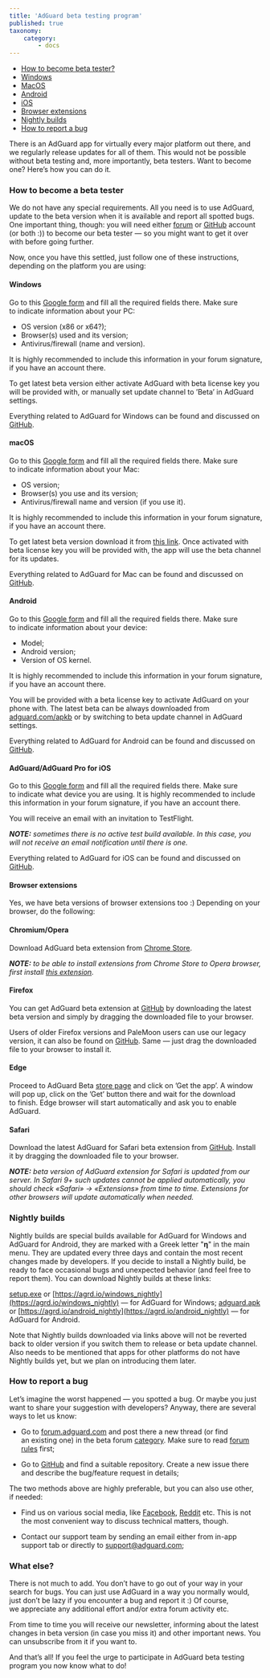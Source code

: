 ```yaml
---
title: 'AdGuard beta testing program'
published: true
taxonomy:
    category:
        - docs
---
```


* [How to become beta tester?](#intro)
* [Windows](#windows)
* [MacOS](#macos)
* [Android](#android)
* [iOS](#ios)
* [Browser extensions](#extensions)
* [Nightly builds](#nightly)
* [How to report a bug](#report-a-bug)

There is&nbsp;an&nbsp;AdGuard app for virtually every major platform out there, and we&nbsp;regularly release updates for all of&nbsp;them. This would not be&nbsp;possible without beta testing and, more importantly, beta testers. Want to&nbsp;become one? Here&rsquo;s how you can do&nbsp;it.<!--more-->

<a name="intro"></a>

### How to&nbsp;become a&nbsp;beta tester

We&nbsp;do&nbsp;not have any special requirements. All you need is&nbsp;to&nbsp;use AdGuard, update to&nbsp;the beta version when it&nbsp;is&nbsp;available and report all spotted bugs. One important thing, though: you will need either [forum](https://forum.adguard.com/index.php) or&nbsp;[GitHub](https://github.com/) account (or&nbsp;both :)) to&nbsp;become our beta tester&nbsp;&mdash; so&nbsp;you might want to&nbsp;get it&nbsp;over with before going further.

Now, once you have this settled, just follow one of&nbsp;these instructions, depending on&nbsp;the platform you are using:

<a name="windows"></a>

#### Windows

Go&nbsp;to&nbsp;this [Google form](https://docs.google.com/forms/d/e/1FAIpQLSf5JWqO_Qsdri1nwJphse46Qk48YHVyc3IZs1l-XmJ3ff0dDQ/viewform) and fill all the required fields there. Make sure to&nbsp;indicate information about your PC: 

* OS&nbsp;version (x86&nbsp;or x64?);
* Browser(s) used and its version;
* Antivirus/firewall (name and version). 

It&nbsp;is&nbsp;highly recommended to&nbsp;include this information in&nbsp;your forum signature, if&nbsp;you have an&nbsp;account there.

To&nbsp;get latest beta version either activate AdGuard with beta license key you will be&nbsp;provided with, or&nbsp;manually set update channel to &rsquo;Beta&rsquo; in&nbsp;AdGuard settings.

Everything related to&nbsp;AdGuard for Windows can be&nbsp;found and discussed&nbsp;on [GitHub](https://github.com/AdguardTeam/AdguardForWindows).

<a name="macos"></a>

#### macOS

Go&nbsp;to&nbsp;this [Google form](https://docs.google.com/forms/d/e/1FAIpQLSf5JWqO_Qsdri1nwJphse46Qk48YHVyc3IZs1l-XmJ3ff0dDQ/viewform) and fill all the required fields there. Make sure to&nbsp;indicate information about your Mac:

* OS&nbsp;version;
* Browser(s) you use and its version;
* Antivirus/firewall name and version (if&nbsp;you use&nbsp;it). 

It&nbsp;is&nbsp;highly recommended to&nbsp;include this information in&nbsp;your forum signature, if&nbsp;you have an&nbsp;account there.

To&nbsp;get latest beta version download it&nbsp;from [this link](https://static.adguard.com/mac/Adguard.beta.dmg). Once activated with beta license key you will be&nbsp;provided with, the app will use the beta channel for its updates.

Everything related to&nbsp;AdGuard for Mac can be&nbsp;found and discussed&nbsp;on [GitHub](https://github.com/AdguardTeam/AdguardForMac).

<a name="android"></a>

#### Android

Go&nbsp;to&nbsp;this [Google form](https://docs.google.com/forms/d/e/1FAIpQLSf5JWqO_Qsdri1nwJphse46Qk48YHVyc3IZs1l-XmJ3ff0dDQ/viewform) and fill all the required fields there. Make sure to&nbsp;indicate information about your device:

* Model;
* Android version;
* Version of&nbsp;OS kernel. 

It&nbsp;is&nbsp;highly recommended to&nbsp;include this information in&nbsp;your forum signature, if&nbsp;you have an&nbsp;account there.

You will be&nbsp;provided with a&nbsp;beta license key to&nbsp;activate AdGuard on&nbsp;your phone with. The latest beta can be&nbsp;always downloaded from [adguard.com/apkb](https://adguard.com/apkb) or&nbsp;by&nbsp;switching to&nbsp;beta update channel in&nbsp;AdGuard settings.

Everything related to&nbsp;AdGuard for Android can be&nbsp;found and discussed&nbsp;on [GitHub](https://github.com/AdguardTeam/AdguardForAndroid).

<a name="iOS"></a>

#### AdGuard/AdGuard Pro for iOS

Go&nbsp;to&nbsp;this [Google form](https://docs.google.com/forms/d/e/1FAIpQLSf5JWqO_Qsdri1nwJphse46Qk48YHVyc3IZs1l-XmJ3ff0dDQ/viewform) and fill all the required fields there. Make sure to&nbsp;indicate what device you are using. It&nbsp;is&nbsp;highly recommended to&nbsp;include this information in&nbsp;your forum signature, if&nbsp;you have an&nbsp;account there.

You will receive an&nbsp;email with an&nbsp;invitation to&nbsp;TestFlight.

***NOTE:*** *sometimes there is&nbsp;no&nbsp;active test build available. In&nbsp;this case, you will not receive an&nbsp;email notification until there is&nbsp;one.*

Everything related to&nbsp;AdGuard for iOS can be&nbsp;found and discussed&nbsp;on [GitHub](https://github.com/AdguardTeam/AdguardForios).

<a name="extensions"></a>

#### Browser extensions

Yes, we&nbsp;have beta versions of&nbsp;browser extensions too :) Depending on&nbsp;your browser, do&nbsp;the following:

#### Chromium/Opera

Download AdGuard beta extension from [Chrome Store](https://chrome.google.com/webstore/detail/adguard-adblocker-beta/gfggjaccafhcbfogfkogggoepomehbjl).

***NOTE:*** *to&nbsp;be&nbsp;able to&nbsp;install extensions from Chrome Store to&nbsp;Opera browser, first install [this extension](https://addons.opera.com/en/extensions/details/download-chrome-extension-9/).*

#### Firefox

You can get AdGuard beta extension&nbsp;at [GitHub](https://github.com/AdguardTeam/AdguardBrowserExtension/releases/) by downloading the latest beta version and simply by&nbsp;dragging the downloaded file to&nbsp;your browser.

Users of older Firefox versions and&nbsp;PaleMoon users can use our legacy version, it can also be found on [GitHub](https://github.com/AdguardTeam/AdguardBrowserExtension/releases/). Same&nbsp;&mdash; just drag the downloaded file to&nbsp;your browser to&nbsp;install&nbsp;it.

#### Edge

Proceed to&nbsp;AdGuard Beta [store page](https://www.microsoft.com/store/p/adguard-adblocker-beta/9ndmfr4cv25m) and click on &rsquo;Get the app&rsquo;. A&nbsp;window will pop&nbsp;up, click on&nbsp;the &rsquo;Get&rsquo; button there and wait for the download to&nbsp;finish. Edge browser will start automatically and ask you to&nbsp;enable AdGuard.

#### Safari

Download the latest AdGuard for Safari beta extension from [GitHub](https://github.com/AdguardTeam/AdguardBrowserExtension/releases). Install it&nbsp;by&nbsp;dragging the downloaded file to&nbsp;your browser.

***NOTE:*** *beta version of&nbsp;AdGuard extension for Safari is&nbsp;updated from our server. In&nbsp;Safari 9+&nbsp;such updates cannot be&nbsp;applied automatically, you should check &laquo;Safari&raquo; -&gt; &laquo;Extensions&raquo; from time to&nbsp;time. Extensions for other browsers will update automatically when needed.*

<a name="nightly"></a>

### Nightly builds

Nightly builds are special builds available for AdGuard for Windows and AdGuard for Android, they are marked with a Greek letter "**η**" in the main menu. They are updated every three days and contain the most recent changes made by developers. If you decide to install a Nightly build, be ready to face occasional bugs and unexpected behavior (and feel free to report them). You can download Nightly builds at these links:

[setup.exe](https://static.adguard.com/windows/nightly/setup.exe) or [https://agrd.io/windows_nightly](https://agrd.io/windows_nightly) — for AdGuard for Windows;
[adguard.apk](https://static.adguard.com/android/nightly/adguard.apk) or [https://agrd.io/android_nightly](https://agrd.io/android_nightly) — for AdGuard for Android.

Note that Nightly builds downloaded via links above will not be reverted back to older version if you switch them to release or beta update channel. Also needs to be mentioned that apps for other platforms do not have Nightly builds yet, but we plan on introducing them later.

<a name="report-a-bug"></a>

### How to&nbsp;report a&nbsp;bug

Let&rsquo;s imagine the worst happened&nbsp;&mdash; you spotted a&nbsp;bug. Or&nbsp;maybe you just want to&nbsp;share your suggestion with developers? Anyway, there are several ways to&nbsp;let&nbsp;us know: 

* Go&nbsp;to [forum.adguard.com](forum.adguard.com) and post there a&nbsp;new thread (or&nbsp;find an&nbsp;existing one) in&nbsp;the beta forum [category](https://forum.adguard.com/index.php?categories/48/). Make sure to&nbsp;read [forum rules](https://forum.adguard.com/index.php?threads/14859/) first;

* Go&nbsp;to [GitHub](https://github.com/AdguardTeam/) and find a&nbsp;suitable repository. Create a&nbsp;new issue there and describe the bug/feature request in&nbsp;details;

The two methods above are highly preferable, but you can also use other, if&nbsp;needed:

* Find&nbsp;us on&nbsp;various social media, like [Facebook](https://www.facebook.com/AdguardEn/), [Reddit](https://www.reddit.com/r/Adguard/) etc. This is&nbsp;not the most convenient way to&nbsp;discuss technical matters, though.

* Contact our support team by&nbsp;sending an&nbsp;email either from in-app support tab or&nbsp;directly&nbsp;to [support@adguard.com](mailto:support@adguard.com);

### What else?

There is&nbsp;not much to&nbsp;add. You don&rsquo;t have to&nbsp;go&nbsp;out of&nbsp;your way in&nbsp;your search for bugs. You can just use AdGuard in&nbsp;a&nbsp;way you normally would, just don&rsquo;t be&nbsp;lazy if&nbsp;you encounter a&nbsp;bug and report it :) Of&nbsp;course, we&nbsp;appreciate any additional effort and/or extra forum activity etc.

From time to&nbsp;time you will receive our newsletter, informing about the latest changes in&nbsp;beta version (in&nbsp;case you miss&nbsp;it) and other important news. You can unsubscribe from it&nbsp;if&nbsp;you want&nbsp;to.

And that&rsquo;s all! If&nbsp;you feel the urge to&nbsp;participate in&nbsp;AdGuard beta testing program you now know what to&nbsp;do!
